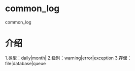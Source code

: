 # common_log
common_log

# 介绍
1.类型：daily|month|
2.级别：warning|error|exception
3.存储：file|database|queue
